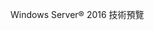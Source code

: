 <Token xmlns:xlink="http://www.w3.org/1999/xlink">Windows Server® 2016 技術預覽</Token>

<!--HONumber=Apr16_HO1-->


